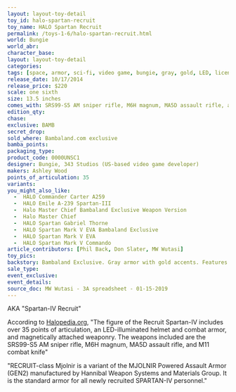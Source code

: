 ```yaml
---
layout: layout-toy-detail 
toy_id: halo-spartan-recruit
toy_name: HALO Spartan Recruit
permalink: /toys-1-6/halo-spartan-recruit.html
world: Bungie
world_abr: 
character_base: 
layout: layout-toy-detail
categories: 
tags: [space, armor, sci-fi, video game, bungie, gray, gold, LED, licensed]
release_date: 10/17/2014
release_price: $220 
scale: one sixth
size: 13.5 inches
comes_with: SRS99-S5 AM sniper rifle, M6H magnum, MA5D assault rifle, and M11 combat knife
edition_qty: 
chase: 
exclusive: BAMB
secret_drop: 
sold_where: Bambaland.com exclusive
bamba_points: 
packaging_type: 
product_code: 0000UNSC1
designer: Bungie, 343 Studios (US-based video game developer)
makers: Ashley Wood
points_of_articulation: 35
variants: 
you_might_also_like: 
  -  HALO Commander Carter A259
  -  HALO Emile A-239 Spartan-III
  -  Halo Master Chief Bambaland Exclusive Weapon Version
  -  Halo Master Chief
  -  HALO Spartan Gabriel Thorne
  -  HALO Spartan Mark V EVA Bambaland Exclusive
  -  HALO Spartan Mark V EVA
  -  HALO Spartan Mark V Commando
article_contributors: [Phil Back, Don Slater, MW Wutasi]
toy_pics: 
backstory: Bambaland Exclusive. Gray armor with gold accents. Features illuminated helmet and combat armor featuring 24 LED lights. Two CR2032H batteries are required for the back, and six AG4/LR626 batteries are required for the arms.
sale_type: 
event_exclusive: 
event_details: 
source_doc: MW Wutasi - 3A spreadsheet - 01-15-2019
---
```

AKA "Spartan-IV Recruit"

According to <a href="https://www.halopedia.org/ThreeA" target="_blank">Halopedia.org</a>, "The figure of the Recruit Spartan-IV includes over 35 points of articulation, an LED-illuminated helmet and combat armor, and magnetically attached weaponry. The weapons included are the SRS99-S5 AM sniper rifle, M6H magnum, MA5D assault rifle, and M11 combat knife"

"RECRUIT-class Mjolnir is a variant of the MJOLNIR Powered Assault Armor (GEN2) manufactured by Hannibal Weapon Systems and Materials Group. It is the standard armor for all newly recruited SPARTAN-IV personnel."